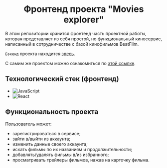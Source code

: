 <h1 align="center">Фронтенд проекта "Movies explorer"</h1>

В этом репозитории хранится фронтенд часть проектной работы, которая представляет из себя простой, но функциональный киносервис, написанный в сотрудничестве с базой кинофильмов BeatFilm.  

`Бэкенд` проекта находится [здесь](https://github.com/e-zybkin/movies-explorer-api).

С самим же проектом можно ознакомиться по [этой ссылке](https://my-movies.nomoredomains.work/).

<h2>Технологический стек (фронтенд)</h2>

- ![JavaScript](https://img.shields.io/badge/javascript-%23323330.svg?style=for-the-badge&logo=javascript&logoColor=%23F7DF1E)    
- ![React](https://img.shields.io/badge/react-%2320232a.svg?style=for-the-badge&logo=react&logoColor=%2361DAFB)  

<h2>Функциональность проекта</h2>

Пользователь может:

- зарегистрироваться в сервисе;
- зайти в/выйти из аккаунта;
- изменить данные своего аккаунта;
- искать фильмы по их названиям и продолжительности;
- добавлять/удалять фильмы в/из избранного;
- просматривать трейлеры фильмов, нажав на карточку фильма.
